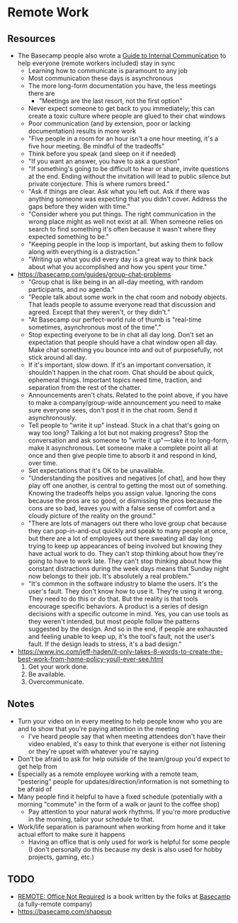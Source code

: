 # Remote Work

## Resources

- The Basecamp people also wrote a [Guide to Internal Communication](https://basecamp.com/guides/how-we-communicate) to help everyone (remote workers included) stay in sync
	- Learning how to communicate is paramount to any job
	- Most communication these days is asynchronous
	- The more long-form documentation you have, the less meetings there are
		- "Meetings are the last resort, not the first option"
	- Never expect someone to get back to you immediately; this can create a toxic culture where people are glued to their chat windows
	- Poor communication (and by extension, poor or lacking documentation) results in more work
	- "Five people in a room for an hour isn't a one hour meeting, it's a five hour meeting. Be mindful of the tradeoffs"
	- Think before you speak (and sleep on it if needed)
	- "If you want an answer, you have to ask a question"
	- "If something's going to be difficult to hear or share, invite questions at the end. Ending without the invitation will lead to public silence but private conjecture. This is where rumors breed."
	- "Ask if things are clear. Ask what you left out. Ask if there was anything someone was expecting that you didn't cover. Address the gaps before they widen with time."
	- "Consider where you put things. The right communication in the wrong place might as well not exist at all. When someone relies on search to find something it's often because it wasn't where they expected something to be."
	- "Keeping people in the loop is important, but asking them to follow along with everything is a distraction."
	- "Writing up what you did every day is a great way to think back about what you accomplished and how you spent your time."
- https://basecamp.com/guides/group-chat-problems
	- "Group chat is like being in an all-day meeting, with random participants, and no agenda."
	- "People talk about some work in the chat room and nobody objects. That leads people to assume everyone read that discussion and agreed. Except that they weren't, or they didn't."
	- "At Basecamp our perfect-world rule of thumb is "real-time sometimes, asynchronous most of the time"."
	- Stop expecting everyone to be in chat all day long. Don't set an expectation that people should have a chat window open all day. Make chat something you bounce into and out of purposefully, not stick around all day.
	- If it's important, slow down. If it's an important conversation, it shouldn't happen in the chat room. Chat should be about quick, ephemeral things. Important topics need time, traction, and separation from the rest of the chatter.
	- Announcements aren't chats. Related to the point above, if you have to make a company/group-wide announcement you need to make sure everyone sees, don't post it in the chat room. Send it asynchronously.
	- Tell people to "write it up" instead. Stuck in a chat that's going on way too long? Talking a lot but not making progress? Stop the conversation and ask someone to "write it up" — take it to long-form, make it asynchronous. Let someone make a complete point all at once and then give people time to absorb it and respond in kind, over time.
	- Set expectations that it's OK to be unavailable.
	- "Understanding the positives and negatives [of chat], and how they play off one another, is central to getting the most out of something. Knowing the tradeoffs helps you assign value. Ignoring the cons because the pros are so good, or dismissing the pros because the cons are so bad, leaves you with a false sense of comfort and a cloudy picture of the reality on the ground."
	- "There are lots of managers out there who love group chat because they can pop-in-and-out quickly and speak to many people at once, but there are a lot of employees out there sweating all day long trying to keep up appearances of being involved but knowing they have actual work to do. They can't stop thinking about how they're going to have to work late. They can't stop thinking about how the constant distractions during the week days means that Sunday night now belongs to their job. It's absolutely a real problem."
	- "It's common in the software industry to blame the users. It's the user's fault. They don't know how to use it. They're using it wrong. They need to do this or do that. But the reality is that tools encourage specific behaviors. A product is a series of design decisions with a specific outcome in mind. Yes, you can use tools as they weren't intended, but most people follow the patterns suggested by the design. And so in the end, if people are exhausted and feeling unable to keep up, it's the tool's fault, not the user's fault. If the design leads to stress, it's a bad design."
- https://www.inc.com/jeff-haden/it-only-takes-8-words-to-create-the-best-work-from-home-policy-youll-ever-see.html
	1. Get your work done.
	1. Be available.
	1. Overcommunicate.

## Notes

- Turn your video on in every meeting to help people know who you are and to show that you're paying attention in the meeting
	- I've heard people say that when meeting attendees don't have their video enabled, it's easy to think that everyone is either not listening or they're upset with whatever you're saying
- Don't be afraid to ask for help outside of the team/group you'd expect to get help from
- Especially as a remote employee working with a remote team, "pestering" people for updates/direction/information is not something to be afraid of
- Many people find it helpful to have a fixed schedule (potentially with a morning "commute" in the form of a walk or jaunt to the coffee shop)
	- Pay attention to your natural work rhythms. If you're more productive in the morning, tailor your schedule to that.
- Work/life separation is paramount when working from home and it take actual effort to make sure it happens
	- Having an office that is only used for work is helpful for some people (I don't personally do this because my desk is also used for hobby projects, gaming, etc.)

## TODO

- [REMOTE: Office Not Required](https://basecamp.com/books/remote) is a book written by the folks at [Basecamp](https://basecamp.com/) (a fully-remote company)
- https://basecamp.com/shapeup
